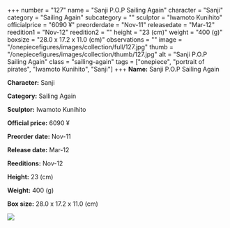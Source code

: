 +++
number = "127"
name = "Sanji P.O.P Sailing Again"
character = "Sanji"
category = "Sailing Again"
subcategory = ""
sculptor = "Iwamoto Kunihito"
officialprice = "6090 ¥"
preorderdate = "Nov-11"
releasedate = "Mar-12"
reedition1 = "Nov-12"
reedition2 = ""
height = "23 (cm)"
weight = "400 (g)"
boxsize = "28.0 x 17.2 x 11.0 (cm)"
observations = ""
image = "/onepiecefigures/images/collection/full/127.jpg"
thumb = "/onepiecefigures/images/collection/thumb/127.jpg"
alt = "Sanji P.O.P Sailing Again"
class = "sailing-again"
tags = ["onepiece", "portrait of pirates", "Iwamoto Kunihito", "Sanji"]
+++
**Name:** Sanji P.O.P Sailing Again

**Character:** Sanji

**Category:** Sailing Again 

**Sculptor:** Iwamoto Kunihito

**Official price:** 6090 ¥

**Preorder date:** Nov-11

**Release date:** Mar-12

**Reeditions:** Nov-12

**Height:** 23 (cm)

**Weight:** 400 (g)

**Box size:** 28.0 x 17.2 x 11.0 (cm)

<img src="/onepiecefigures/images/collection/thumb/127.jpg">
